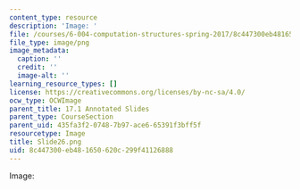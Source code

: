 ```yaml
---
content_type: resource
description: 'Image: '
file: /courses/6-004-computation-structures-spring-2017/8c447300eb481650620c299f41126888_Slide26.png
file_type: image/png
image_metadata:
  caption: ''
  credit: ''
  image-alt: ''
learning_resource_types: []
license: https://creativecommons.org/licenses/by-nc-sa/4.0/
ocw_type: OCWImage
parent_title: 17.1 Annotated Slides
parent_type: CourseSection
parent_uid: 435fa3f2-0748-7b97-ace6-65391f3bff5f
resourcetype: Image
title: Slide26.png
uid: 8c447300-eb48-1650-620c-299f41126888
---
```

Image: 